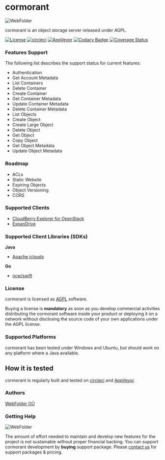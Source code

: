 # cormorant

![WebFolder](https://raw.githubusercontent.com/webfolderio/cormorant/master/cormorant.png)

cormorant is an object storage server released under AGPL.

[![License](https://img.shields.io/badge/license-AGPL-blue.svg)](https://opensource.org/licenses/AGPL-3.0)
[![circleci](https://img.shields.io/circleci/project/github/webfolderio/cdp4j.svg?label=linux)](https://circleci.com/gh/webfolderio/cormorant)
[![AppVeyor](https://img.shields.io/appveyor/ci/WebFolder/cormorant.svg?label=windows)](https://ci.appveyor.com/project/WebFolder/cormorant)
[![Codacy Badge](https://api.codacy.com/project/badge/Grade/d6af9f5df82d4568ba29ea6fceb9d605)](https://www.codacy.com/app/WebFolder/cormorant?utm_source=github.com&amp;utm_medium=referral&amp;utm_content=webfolderio/cormorant&amp;utm_campaign=Badge_Grade)
[![Coverage Status](https://coveralls.io/repos/github/webfolderio/cormorant/badge.svg?branch=master)](https://coveralls.io/github/webfolderio/cormorant?branch=master)

### Features Support
The following list describes the support status for current features:

* Authentication
* Get Account Metadata
* List Containers
* Delete Container
* Create Container
* Get Container Metadata
* Update Container Metadata
* Delete Container Metadata
* List Objects
* Create Object
* Create Large Object
* Delete Object
* Get Object
* Copy Object
* Get Object Metadata
* Update Object Metadata

### Roadmap
* ACLs
* Static Website
* Expiring Objects
* Object Versioning
* CORS

### Supported Clients

* [CloudBerry Explorer for OpenStack](https://www.cloudberrylab.com/explorer/openstack.aspx)
* [ExpanDrive](http://www.expandrive.com/)

### Supported Client Libraries (SDKs)
__Java__
* [Apache jclouds](https://jclouds.apache.org/)

__Go__
* [ncw/swift](https://github.com/ncw/swift)

### License
cormorant is licensed as [AGPL](https://github.com/webfolderio/cormorant/blob/master/LICENSE) software.

Buying a license is __mandatory__ as soon as you develop commercial activities distributing the
cormorant software inside your product or deploying it on a network without disclosing the source code of your own applications under the AGPL license.

### Supported Platforms
cormorant has been tested under Windows and Ubuntu, but should work on any platform where a Java available.

How it is tested
----------------
cormorant is regularly built and tested on [circleci](https://circleci.com/gh/webfolderio/cormorant) and [AppVeyor](https://ci.appveyor.com/project/WebFolder/cormorant).

### Authors
[WebFolder OÜ](https://webfolder.io)

### Getting Help

![WebFolder](https://raw.githubusercontent.com/webfolderio/cdp4j/master/images/logo.png)

The amount of effort needed to maintain and develop new features for the project is not sustainable without proper financial backing. You can support cormorant development by 
**buying** support package. Please [contact us](https://webfolder.io/support) for support packages & pricing.
